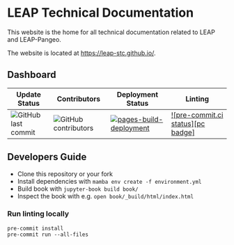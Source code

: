 # LEAP Technical Documentation

This website is the home for all technical documentation related to LEAP and LEAP-Pangeo.

The website is located at <https://leap-stc.github.io/>.

## Dashboard

| Update Status                       | Contributors                          | Deployment Status                                    | Linting                                          |
| ----------------------------------- | ------------------------------------- | ---------------------------------------------------- | ------------------------------------------------ |
| ![GitHub last commit][commit badge] | ![GitHub contributors][contrib badge] | [![pages-build-deployment][build badge]][build link] | [!\[pre-commit.ci status\]\[pc badge\]][pc link] |

## Developers Guide

- Clone this repository or your fork
- Install dependencies with `mamba env create -f environment.yml`
- Build book with `jupyter-book build book/`
- Inspect the book with e.g. `open book/_build/html/index.html`

### Run linting locally

```
pre-commit install
pre-commit run --all-files 
```

[build badge]: https://github.com/leap-stc/leap-stc.github.io/actions/workflows/pages/pages-build-deployment/badge.svg
[build link]: https://github.com/leap-stc/leap-stc.github.io/actions/workflows/pages/pages-build-deployment
[commit badge]: https://img.shields.io/github/last-commit/leap-stc/leap-stc.github.io
[contrib badge]: https://img.shields.io/github/contributors/leap-stc/leap-stc.github.io
[pc link]: https://results.pre-commit.ci/latest/github/leap-stc/leap-stc.github.io/main
